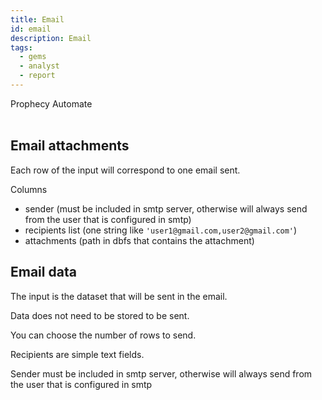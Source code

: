 ```yaml
---
title: Email
id: email
description: Email
tags:
  - gems
  - analyst
  - report
---
```


<span class="badge">Prophecy Automate</span><br/><br/>

## Email attachments

Each row of the input will correspond to one email sent.

Columns

- sender (must be included in smtp server, otherwise will always send from the user that is configured in smtp)
- recipients list (one string like `'user1@gmail.com,user2@gmail.com'`)
- attachments (path in dbfs that contains the attachment)

## Email data

The input is the dataset that will be sent in the email.

Data does not need to be stored to be sent.

You can choose the number of rows to send.

Recipients are simple text fields.

Sender must be included in smtp server, otherwise will always send from the user that is configured in smtp

